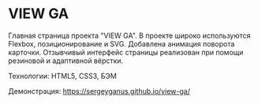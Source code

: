 # VIEW GA

Главная страница проекта "VIEW GA". В проекте широко используются Flexbox, позиционирование и SVG. 
Добавлена анимация поворота карточки. Отзывчивый интерфейс страницы реализован при помощи резиновой и адаптивной вёрстки.

Технологии: HTML5, CSS3, БЭМ

Демонстрация: https://sergeyganus.github.io/view-ga/
